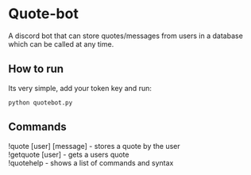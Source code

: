 # Quote-bot
A discord bot that can store quotes/messages from users in a database which can be called at any time.

## How to run
Its very simple, add your token key and run:
```
python quotebot.py
```
## Commands
!quote [user] [message] - stores a quote by the user  
!getquote [user] - gets a users quote  
!quotehelp - shows a list of commands and syntax
